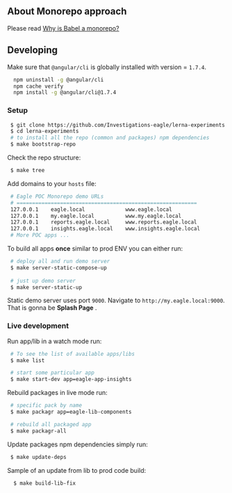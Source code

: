 ## About Monorepo approach

Please read [Why is Babel a monorepo?](https://github.com/babel/babel/blob/master/doc/design/monorepo.md)

## Developing

Make sure that `@angular/cli` is globally installed with version = `1.7.4`.

```sh
  npm uninstall -g @angular/cli
  npm cache verify
  npm install -g @angular/cli@1.7.4
```

### Setup

```bash
 $ git clone https://github.com/Investigations-eagle/lerna-experiments.git
 $ cd lerna-experiments
 # to install all the repo (common and packages) npm dependencies
 $ make bootstrap-repo
```

Check the repo structure:
```bash
 $ make tree
```


Add domains to your `hosts` file:

```bash
 # Eagle POC Monorepo demo URLs
 # ========================================================== 
 127.0.0.1    eagle.local             www.eagle.local
 127.0.0.1    my.eagle.local          www.my.eagle.local
 127.0.0.1    reports.eagle.local     www.reports.eagle.local
 127.0.0.1    insights.eagle.local    www.insights.eagle.local
 # More POC apps ...
```


To build all apps **once** similar to prod ENV you can either run:

```bash
 # deploy all and run demo server
 $ make server-static-compose-up
 
 # just up demo server
 $ make server-static-up
```

Static demo server uses port `9000`. Navigate to `http://my.eagle.local:9000`. That is gonna be **Splash Page** .

### Live development

Run app/lib in a watch mode run:

```bash
 # To see the list of available apps/libs
 $ make list

 # start some particular app
 $ make start-dev app=eagle-app-insights
```

Rebuild packages in live mode run:

```bash
 # specific pack by name
 $ make packagr app=eagle-lib-components

 # rebuild all packaged app
 $ make packagr-all 
```

Update packages npm dependencies simply run:

```bash
 $ make update-deps
```

Sample of an update from lib to prod code build:

```bash
  $ make build-lib-fix
```